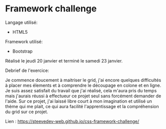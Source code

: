 # Framework challenge

Langage utilisé:

* HTML5

Framework utilisé:

* Bootstrap


Réalisé le jeudi 20 janvier et terminé le samedi 23 janvier.

Debrief de l'exercice: 

Je commence doucement à maitriser le grid, j'ai encore quelques difficultés à placer mes élements et à comprendre le découpage en colone et en ligne. Je suis assez satisfait du travail que j'ai réalisé, cela m'aura pris du temps mais j'aurais réussi à effectueur ce projet seul sans forcément demander de l'aide. Sur ce projet, j'ai laissé libre court à mon imagination et utilisé un thème qui me plait, ce qui aura facilité l'apprentissage et la compréhension du grid sur ce projet.

Lien : https://steevedev-web.github.io/css-framework-challenge/
